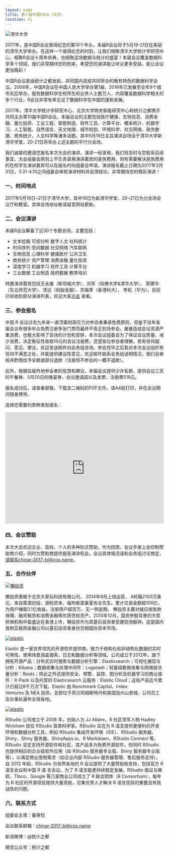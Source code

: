 ```yaml
---
layout: page
title: 第十届中国R会议（北京）
location: bj
---
```


<!-- picture -->
<div class="row">
  <div class="col-md-10 col-md-offset-1 text-center">
    <img src="{{ '/img/tsinghua.jpg' | prepend: site.qiniubaseurl }}" alt="清华大学" class="img-responsive" />
  </div>
</div>

2017年，是中国R会议值得纪念的第10个年头，本届R会议将于5月19-21日在美丽的清华大学举办。在这样一个值得纪念的时刻，让我们相聚清华大学统计学研究中心，相聚R会议十周年庆典，也相聚这场数据与统计的盛宴！本届会议覆盖数据科学多个领域，我们非常期待您的到来，希望您的演讲能让听众更多受益，能让会议更加精彩！

中国R会议是由统计之都发起，并同国内高校共同举办的极有特色的数据科学会议。2008年，中国R会议在中国人民大学举办第1届，2016年已发展至全年9个城市先后举办，服务数据科学在校师生和业界人士数万人，内容覆盖数据科学相关的多个行业，R会议非常有幸见证了数据科学在中国的蓬勃发展。

2017年，清华大学统计学研究中心、北京大学商务智能研究中心和统计之都携手共同主办第10届中国R会议。本届会议的主题包括医疗健康、生物信息、消费金融、量化投资、工业工程、智能制造、软件工具、计算平台、概率统计、机器学习、人工智能、自然语言、天文地理、城市规划、环境科学、社交网络、政务数据、商务统计、人文科学等诸多话题。其中5月19日主旨演讲会场设于清华大学新清华学堂，20-21日将举办上述主题的平行分会场。

我们诚挚的邀请您报名本次大会的演讲，演讲一经录用，我们将及时与您联系后续事宜。大会组委会原则上不负责录用演讲嘉宾的差旅费用，但有需要解决差旅费用的在校学生演讲嘉宾可以在报名时向组委会申请。演讲报名截止日期为2017年3月31日，3.31-4.10之间组委会审核演讲材料并反馈结论。非常期待您的精彩演讲！


### 一、时间地点

2017年5月19日~21日于清华大学，其中19日为新清华学堂，20~21日为分会场会议厅和教室。具体会场地址敬请留意网站更新。


### 二、会议演讲

本届R会议筹备了近30个专题会场，主要包括：

* 文本挖掘 可视分析 数字人文 社科统计
* 时间序列 空间数据 社交网络 汽车联网
* 生物信息 心理科学 健康医疗 公共卫生
* 商务统计 资产管理 消费金融 量化投资
* 深度学习 机器学习 软件工具 计算平台
* 工业数据 工业制造 政府数据 教育培训

特邀演讲嘉宾包括王永雄（斯坦福大学）、刘军（哈佛大学&清华大学）、 郭建华（东北师范大学）、漆远（蚂蚁金服）、宗福季（香港科大）、 李航（华为），目前已经收到部分演讲列表，欢迎大家[点击](http://china-r.org/bj2017/lectures.html) 查看。


### 三、参会报名


中国 R 会议过去九年来一直顶着财政压力对参会者秉承免费原则，但鉴于往年各届会议有很多听众免费注册多张门票而最终不真正到场参会，屡屡造成会议资源严重浪费，也极大影响了会场的计划和安排，本次会议组委会为了保证会议质量、减少浪费，决定象征性收取19元的会议注册费，还望各位参会者理解。若有任何疑问、意见、建议，欢迎发送邮件向会务组咨询。参会完毕之后若对本次会议组织有任何不满意之处，并能提供建设性意见，欢迎邮件联系会务组说明情况，我们会审核并酌情给予全额或部分退款（注册但不参会的一概不退款）。

此外，根据往届外地参会者的反馈和建议，本届会议提供少许名额，提供会议三天的午餐券、5月20日的晚宴券、会议邀请函以及发票，注册费519元。

报名成功后，请查看邮箱，下载含二维码的PDF文件。请A4纸打印，并在会议期间随身携带。

选择您需要的票种类型报名：

<div><iframe id='mgframe' height='353px' width='100%' src='https://eventdove.com/business/getInnerTicket.do?siteInfoId=125128&moduleId=44&viewFlag=1&tc=promoteticket&isShow=1' frameborder='0' scrolling='no'></iframe></div>

### 四、会议赞助

本次大会欢迎企业、高校、个人的多种形式赞助，作为回馈，会议手册上会印制赞助商介绍，同时为赞助商提供报告演讲机会。会议具体情况请和会务组讨论商定，请联系chinar-2017-bj@cos.name。

### 五、合作伙伴
<!-- picture -->
<div class="row">
 <div class="col-md-5 col-md-offset-3 text-center">
    <a href="http://lantouzi.com/" title="懒投资" target="_blank">
      <img src="{{ '/img/logo-lantouzi.png' | prepend: site.baseurl }}" alt="懒投资" class="img-responsive center-block" />
    </a>
  </div>
 </div> 

懒投资隶属于北京大家玩科技有限公司， 2014年9月上线运营， A轮融2100万美元，来自策源创投、源码资本、福布斯富豪夏佐全先生。累计交易金额超100亿，为用户赚取3.1亿收益，注册用户超百万，无一例逾期。 懒投资主要对接应收账款保理、融资租赁和消费金融等优质债权资产。2015年12月，国资参股背景的大型担保机构中盈盛达在香港上市，懒投资作为其基石投资者受邀现场敲钟。这是国内首例互联网金融公司以基石投资者身份亮相国际资本市场。


<div class="row">
  <div class="col-md-5 col-md-offset-3 text-center">
     <a href="http://elastic.co" title="Elastic" target="_blank">
      <img src="{{ '/img/elastic.jpg' | prepend: site.qiniubaseurl }}" alt="elastic" class="img-responsive center-block"/>
    </a>
  </div>
</div>


Elastic 是一家世界领先的开源软件提供商，致力于结构化和非结构化数据的实时可用性，使用场景涵盖搜索、日志和数据分析等领域。公司成立于2012年，旗下拥有开源产品：分布式实时搜索与数据分析引擎：Elasticsearch；可视化展现与分析：Kibana；数据收集与处理中间件：Logstash；轻量级数据收集与网络层流量分析：Beats；除此之外还提供安全、预警、监控、图分析及机器学习的商业插件：X-Pack 以及托管的 Elasticsearch 云服务：Elastic Cloud；这些产品迄今累计已超过8千万次下载。Elastic 由 Benchmark Capital、Index Ventures 及 NEA 投资，总部位于荷兰阿姆斯特丹和美国加州山景城，公司员工及办事处遍布全球各地。

<div class="row">
  <div class="col-md-5 col-md-offset-3 text-center">
     <a href="http://www.rstudio.com/" title="Rstudio" target="_blank">
      <img src="{{ '/img/logo-rstudio.png' | prepend: site.qiniubaseurl }}" alt="elastic" class="img-responsive center-block"/>
    </a>
  </div>
</div>

RStudio 公司成立于 2008 年，创始人为 JJ Allaire，R 社区领军人物 Hadley Wickham 现任 RStudio 首席科学家。RStudio 旨在为 R 语言提供更便利的开发环境和数据分析工具，例如 RStudio 集成开发环境（IDE）、RStudio 服务器、Shiny、Shiny 服务器、ShinyApps.io、R Markdown、RStudio Connect 等。RStudio 坚定支持开源软件和社区，其产品多为免费开源软件，但同时 RStudio 也提供相应的企业级软件应用（如 RStudio 服务器专业版、Shiny 服务器专业版等），以满足商业使用需求（如企业内部 RStudio 服务器管理、售后服务支持）。自 2012 年起，RStudio 为世界各地的 R 会议提供了大量赞助和支持，包括官方 R 语言会议和中国 R 语 言会议。为了 R 语言能更持续稳定发展，RStudio 倡议与微软、Tibco、Google 等几家商业公司成立了 R 联合团体（R Consortium），每年为 R 社区的开源项目提供大量资助，召集优秀人才解决 R 语言现存的重要且有挑战性的问题。


### 六、联系方式

组委会主席：姜瑛恺

会议联系邮箱：chinar-2017-bj@cos.name

新浪微博：@统计之都

微信公众号：统计之都
